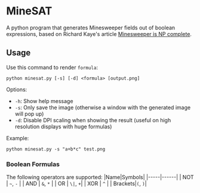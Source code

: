 # MineSAT
A python program that generates Minesweeper fields out of boolean expressions, based on Richard Kaye's article [Minesweeper is NP complete](https://link.springer.com/article/10.1007/BF03025367).

## Usage
Use this command to render `formula`:
```
python minesat.py [-s] [-d] <formula> [output.png]
```
Options:
- `-h`: Show help message
- `-s`: Only save the image (otherwise a window with the generated image will pop up)
- `-d`: Disable DPI scaling when showing the result (useful on high resolution displays with huge formulas)

Example:
```
python minesat.py -s "a+b*c" test.png
```

### Boolean Formulas
The following operators are supported:
|Name|Symbols|
|-----|------|
| NOT | `~`, `-` |
| AND | `&`, `*` |
| OR  | `\|`, `+`|
| XOR | `^`      |
| Brackets|`(`, `)`|